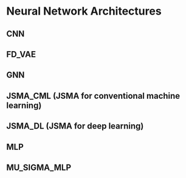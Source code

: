 # Neural Network Architectures

## CNN

## FD_VAE

## GNN

## JSMA_CML (JSMA for conventional machine learning)

## JSMA_DL (JSMA for deep learning)

## MLP

## MU_SIGMA_MLP
